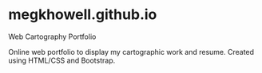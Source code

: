 # megkhowell.github.io
Web Cartography Portfolio

Online web portfolio to display my cartographic work and resume. Created using HTML/CSS and Bootstrap.
